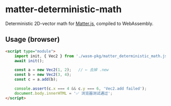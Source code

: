 # matter-deterministic-math

Deterministic 2D-vector math for [Matter.js](https://github.com/liabru/matter-js), compiled to WebAssembly.

## Usage (browser)

```html
<script type="module">
    import init, { Vec2 } from './wasm-pkg/matter_deterministic_math.js';
    await init();

    const a = new Vec2(1, 2);   // ← 去掉 .new
    const b = new Vec2(3, 4);
    const c = a.add(b);

    console.assert(c.x === 4 && c.y === 6, 'Vec2.add failed');
    document.body.innerHTML = '✅ 浏览器测试通过';
</script>